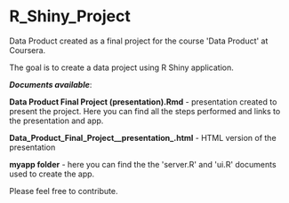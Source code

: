 # R_Shiny_Project

Data Product created as a final project for the course 'Data Product' at Coursera.

The goal is to create a data project using R Shiny application.

***Documents available***:

**Data Product Final Project (presentation).Rmd** - presentation created to present the project. Here you can find all the steps performed and links to the presentation and app.

**Data_Product_Final_Project__presentation_.html** - HTML version of the presentation

**myapp folder** - here you can find the the 'server.R' and 'ui.R' documents used to create the app.

Please feel free to contribute.


